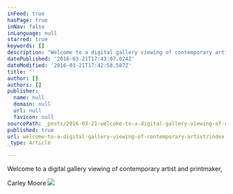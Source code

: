 ```yaml
---
inFeed: true
hasPage: true
inNav: false
inLanguage: null
starred: true
keywords: []
description: "Welcome to a digital gallery viewing of contemporary artist and printmaker,\_"
datePublished: '2016-03-21T17:43:07.024Z'
dateModified: '2016-03-21T17:42:58.587Z'
title: ''
author: []
authors: []
publisher:
  name: null
  domain: null
  url: null
  favicon: null
sourcePath: _posts/2016-03-21-welcome-to-a-digital-gallery-viewing-of-contemporary-artist.md
published: true
url: welcome-to-a-digital-gallery-viewing-of-contemporary-artist/index.html
_type: Article

---
```

Welcome to a digital gallery viewing of contemporary artist and printmaker, 

Carley Moore
![](https://the-grid-user-content.s3-us-west-2.amazonaws.com/599ba959-9b27-43fb-bf06-d5099388f17c.jpg)